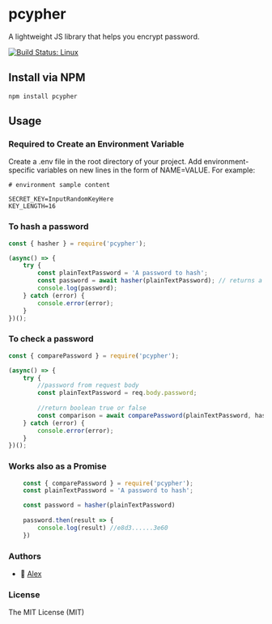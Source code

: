# pcypher
A lightweight JS library that helps you encrypt password.

[![Build Status: Linux](https://travis-ci.com/MugssyBoy/pcypher.svg?branch=master)](https://travis-ci.com/MugssyBoy/pcypher)


## Install via NPM
```npm install pcypher```


## Usage


### Required to Create an Environment Variable
Create a .env file in the root directory of your project. Add environment-specific variables on new lines in the form of NAME=VALUE. For example:

```
# environment sample content

SECRET_KEY=InputRandomKeyHere
KEY_LENGTH=16
```


### To hash a password

```js
const { hasher } = require('pcypher');

(async() => {
    try {
        const plainTextPassword = 'A password to hash';
        const password = await hasher(plainTextPassword); // returns a hash password e8d3......3e60
        console.log(password);
    } catch (error) {
        console.error(error);
    }
})();
```


### To check a password
```js
const { comparePassword } = require('pcypher');

(async() => {
    try {
        //password from request body
        const plainTextPassword = req.body.password;
        
        //return boolean true or false
        const comparison = await comparePassword(plainTextPassword, hashedPassword); //hashedPassword is the result of a password query to database
    } catch (error) {
        console.error(error);
    }
})();
```

### Works also as a Promise
```js
    const { comparePassword } = require('pcypher');
    const plainTextPassword = 'A password to hash';

    const password = hasher(plainTextPassword)
    
    password.then(result => {
        console.log(result) //e8d3......3e60
    })
```


### Authors
- 🐰 [Alex](https://github.com/MugssyBoy)



### License
The MIT License (MIT)